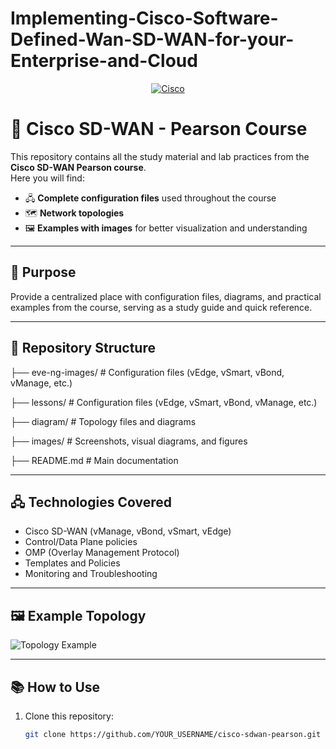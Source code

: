 # Implementing-Cisco-Software-Defined-Wan-SD-WAN-for-your-Enterprise-and-Cloud


<p align="center">
  <a href="https://www.cisco.com/">
    <img src="https://img.shields.io/badge/Cisco-SD--WAN-blue?logo=cisco&logoColor=white" alt="Cisco">
  </a>
</p>

# 📘 Cisco SD-WAN - Pearson Course

This repository contains all the study material and lab practices from the **Cisco SD-WAN Pearson course**.  
Here you will find:

- 🖧 **Complete configuration files** used throughout the course  
- 🗺️ **Network topologies**  
- 🖼️ **Examples with images** for better visualization and understanding  

---

## 🚀 Purpose
Provide a centralized place with configuration files, diagrams, and practical examples from the course, serving as a study guide and quick reference.

---

## 📂 Repository Structure

├── eve-ng-images/ # Configuration files (vEdge, vSmart, vBond, vManage, etc.)

├── lessons/ # Configuration files (vEdge, vSmart, vBond, vManage, etc.)

├── diagram/ # Topology files and diagrams

├── images/ # Screenshots, visual diagrams, and figures

├── README.md # Main documentation



---

## 🖧 Technologies Covered
- Cisco SD-WAN (vManage, vBond, vSmart, vEdge)  
- Control/Data Plane policies  
- OMP (Overlay Management Protocol)  
- Templates and Policies  
- Monitoring and Troubleshooting  

---

## 🖼️ Example Topology
![Topology Example](images/topology-example.png)

---

## 📚 How to Use
1. Clone this repository:  
   ```bash
   git clone https://github.com/YOUR_USERNAME/cisco-sdwan-pearson.git


